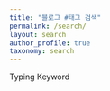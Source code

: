 ```yaml
---
title: "블로그 #태그 검색"
permalink: /search/
layout: search
author_profile: true
taxonomy: search
---
```


Typing Keyword  